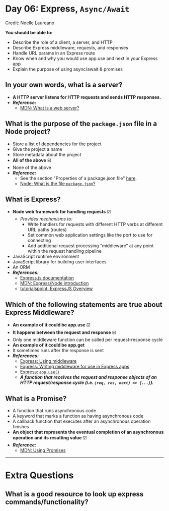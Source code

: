 # Day 06: Express, `Async/Await`

Credit: Noelle Laureano

**You should be able to:**

- Describe the role of a client, a server, and HTTP
- Describe Express middleware, requests, and responses
- Handle URL params in an Express route
- Know when and why you would use app.use and next in your Express app
- Explain the purpose of using async/await & promises

## In your own words, what is a server?

- **A HTTP server listens for HTTP requests and sends HTTP responses.**
- ***Reference:***
  - [MDN: What is a web server?](https://developer.mozilla.org/en-US/docs/Learn/Common_questions/What_is_a_web_server)

## What is the purpose of the `package.json` file in a Node project?

- Store a list of dependencies for the project
- Give the project a name
- Store metadata about the project
- **All of the above** ☑️
- None of the above
- ***Reference:***
  - See the section "Properties of a package.json file" [here](https://dev.to/easybuoy/understanding-the-package-json-file-3fdg).
  - [Node: What is the file `package.json`?](https://nodejs.org/en/knowledge/getting-started/npm/what-is-the-file-package-json/)

## What is Express?

- **Node web framework for handling requests** ☑️
  - _Provides mechanisms to:_
    - Write handlers for requests with different HTTP verbs at different URL paths (routes)
    - Set common web application settings like the port to use for connecting
    - Add additional request processing “middleware” at any point within the request handling pipeline
- JavaScript runtime environment
- JavaScript library for building user interfaces
- An ORM
- ***References:***
  - [Express.js documentation](https://expressjs.com/)
  - [MDN: Express/Node introduction](https://developer.mozilla.org/en-US/docs/Learn/Server-side/Express_Nodejs/Introduction)
  - [tutorialspoint: ExpressJS Overview](https://www.tutorialspoint.com/expressjs/expressjs_overview.htm)

## Which of the following statements are true about Express Middleware?

- **An example of it could be app.use** ☑️
- **It happens between the request and response** ☑️
- Only one middleware function can be called per request-response cycle
- **An example of it could be app.get**
- It sometimes runs after the response is sent
- ***References:***
  - [Express: Using middleware](https://expressjs.com/en/guide/using-middleware.html)
  - [Express: Writing middleware for use in Express apps](https://expressjs.com/en/guide/writing-middleware.html)
  - [Express: `app.use()`](https://expressjs.com/en/4x/api.html#app.use)
  - ***A function that receives the request and response objects of an HTTP request/response cycle (i.e. `(req, res, next) => {...}`).***

## What is a Promise?

- A function that runs asynchronous code
- A keyword that marks a function as having asynchronous code
- A callback function that executes after an asynchronous operation finishes
- **An object that represents the eventual completion of an asynchronous operation and its resulting value** ☑️
- ***Reference:***
  - [MDN: Using Promises](https://developer.mozilla.org/en-US/docs/Web/JavaScript/Guide/Using_promises)

--------------

# Extra Questions

## What is a good resource to look up express commands/functionality?



